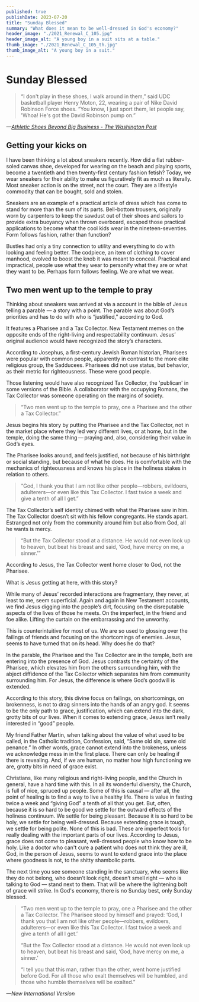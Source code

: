 ```yaml
---
published: true
publishDate: 2023-07-20
title: "Sunday Blessed"
summary: "What does it mean to be well-dressed in God's economy?"
header_image: "./2021_Renewal_C_105.jpg"
header_image_alt: "A young boy in a suit sits at a table."
thumb_image: "./2021_Renewal_C_105_th.jpg"
thumb_image_alt: "A young boy in a suit."
--- 
```




# Sunday Blessed

> “I don't play in these shoes, I walk around in them,” said UDC basketball player Henry Moton, 22, wearing a pair of Nike David Robinson Force shoes. “You know, I just sport them, let people say, 'Whoa! He's got the David Robinson pump on.” 

<cite> —[Athletic Shoes Beyond Big Business - The Washington Post](https://www.washingtonpost.com/archive/politics/1991/03/10/athletic-shoes-beyond-big-business/7bee452e-c89c-4b01-800e-66b372f2691c/)</cite>

## Getting your kicks on

I have been thinking a lot about sneakers recently. How did a flat rubber-soled canvas shoe, developed for wearing on the beach and playing sports, become a twentieth and then twenty-first century fashion fetish? Today, we wear sneakers for their ability to make us figuratively fit as much as literally. Most sneaker action is on the street, not the court. They are a lifestyle commodity that can be bought, sold and stolen. 

Sneakers are an  example of a practical article of dress which has come to stand for more than the sum of its parts. Bell-bottom trousers, originally worn by carpenters to keep the sawdust out of their shoes and sailors to provide extra buoyancy when thrown overboard, escaped those practical applications to become what the cool kids wear in the nineteen-seventies. Form follows fashion, rather than function?

Bustles had only a tiny connection to utility and everything to do with looking and feeling better. The codpiece, an item of clothing to cover manhood, evolved to boost the knob it was meant to conceal. Practical and impractical, people use what they wear to personify what they are or what they want to be. Perhaps form follows feeling. We are what we wear.

## Two men went up to the temple to pray

Thinking about sneakers was arrived at via a account in the bible of Jesus telling a parable — a story with a point. The parable was about God’s priorities and has to do with who is “justified,” according to God.

It features a Pharisee and a Tax Collector. New Testament memes on the opposite ends of the right-living and respectability continuum. Jesus’ original audience would have recognized the story’s characters.

According to Josephus, a first-century Jewish Roman historian, Pharisees were popular with common people, apparently in contrast to the more elite religious group, the Sadducees. Pharisees did not use status, but behavior, as their metric for righteousness. These were good people.

Those listening would have also recognized Tax Collector, the 'publican' in some versions of the Bible. A collaborator with the occupying Romans, the Tax Collector was someone operating on the margins of society.

>“Two men went up to the temple to pray, one a Pharisee and the other a Tax Collector.”

Jesus begins his story by putting the Pharisee and the Tax Collector, not in the market place where they led very different lives, or at home, but in the temple, doing the same thing — praying and, also, considering their value in God’s eyes. 

The Pharisee looks around, and feels justified, not because of his birthright or social standing, but because of what he does. He is comfortable with the mechanics of righteousness and knows his place in the holiness stakes in relation to others. 

> “God, I thank you that I am not like other people—robbers, evildoers, adulterers—or even like this Tax Collector. I fast twice a week and give a tenth of all I get.” 

The Tax Collector’s self identity chimed with what the Pharisee saw in him. The Tax Collector doesn’t sit with his fellow congregants. He stands apart. Estranged not only from the community around him but also from God, all he wants is mercy. 

> “But the Tax Collector stood at a distance. He would not even look up to heaven, but beat his breast and said, ‘God, have mercy on me, a sinner.’”

According to Jesus, the Tax Collector went home closer to God, not the Pharisee.  

What is Jesus getting at here, with this story?

While many of Jesus’ recorded interactions are fragmentary, they never, at least to me, seem superficial. Again and again in New Testament accounts, we find Jesus digging into the people’s dirt, focusing on the disreputable aspects of the lives of those he meets. On the imperfect, in the friend and foe alike. Lifting the curtain on the embarrassing and the unworthy.

This is counterintuitive for most of us. We are so used to glossing over the failings of friends and focusing on the shortcomings of enemies. Jesus, seems to have turned that on its head. Why does he do that? 

In the parable, the Pharisee and the Tax Collector are in the temple, both are entering into the presence of God. Jesus contrasts the certainty of the Pharisee, which elevates him from the others surrounding him, with the abject diffidence of the Tax Collector which separates him from community surrounding him.  For Jesus, the difference is where God’s goodwill is extended.

According to this story, this divine focus on failings, on shortcomings, on brokenness, is not to drag sinners into the hands of an angry god. It seems to be the only path to grace,  justification, which can extend into the dark, grotty bits of our lives. When it comes to extending grace, Jesus isn’t really interested in “good” people.

My friend Father Martin, when talking about the value of what used to be called, in the Catholic tradition, Confession, said, “Same old sin, same old penance.” In other words, grace cannot extend into the brokeness, unless we acknowledge mess in in the first place. There can only be healing if there is revealing. And, if we are human, no matter how high functioning we are, grotty bits in need of grace exist. 

Christians, like many religious and right-living people, and the Church in general, have a hard time with this. In all its wonderful diversity, the Church, is full of nice, spruced up people. Some of this is causal — after all, the point of healing is to find a way to live a healthy life. There is value in fasting twice a week and “giving God” a tenth of all that you get. But, often, because it is so hard to be good we settle for the outward effects of the holiness continuum. We settle for being pleasant. Because it is so hard to be holy, we settle for being well-dressed. Because extending grace is tough, we settle for being polite. None of this is bad. These are imperfect tools for really dealing with the important parts of our lives. According to Jesus, grace does not come to pleasant, well-dressed people who know how to be holy. Like a doctor who can't cure a patient who does not think they are ill, God, in the person of Jesus, seems to want to extend grace into the place where goodness is not, to the shitty shambolic parts. 

The next time you see someone standing in the sanctuary, who seems like they do not belong, who doesn’t look right, doesn’t smell right — who is talking to God — stand next to them. That will be where the lightening bolt of grace will strike. In God's economy, there is no Sunday best, only Sunday blessed.

>“Two men went up to the temple to pray, one a Pharisee and the other a Tax Collector. The Pharisee stood by himself and prayed: ‘God, I thank you that I am not like other people—robbers, evildoers, adulterers—or even like this Tax Collector. I fast twice a week and give a tenth of all I get.’
>
>“But the Tax Collector stood at a distance. He would not even look up to heaven, but beat his breast and said, ‘God, have mercy on me, a sinner.’
>
>“I tell you that this man, rather than the other, went home justified before God. For all those who exalt themselves will be humbled, and those who humble themselves will be exalted.”

<cite>—New International Version<cite>
